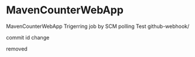 # MavenCounterWebApp
MavenCounterWebApp
Trigerring job by SCM polling Test
github-webhook/

commit id change

removed


